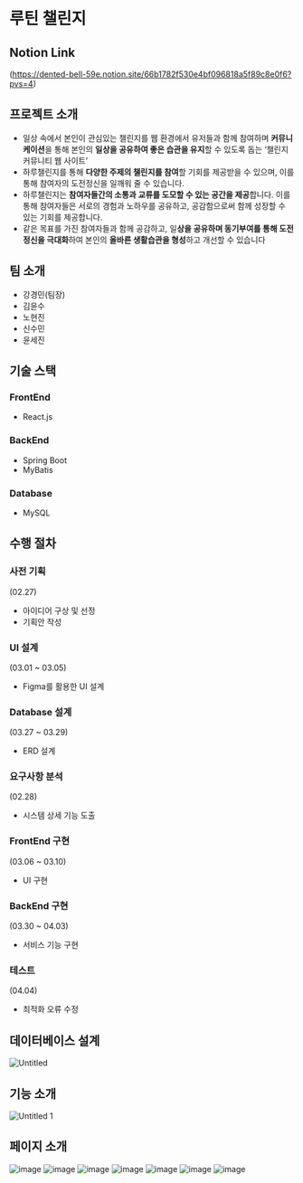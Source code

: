 # 루틴 챌린지

## Notion Link



(https://dented-bell-59e.notion.site/66b1782f530e4bf096818a5f89c8e0f6?pvs=4)

## 프로젝트 소개



- 일상 속에서 본인이 관심있는 챌린지를 웹 환경에서 유저들과 함께 참여하며 **커뮤니케이션**을 통해 본인의 **일상을 공유하여 좋은 습관을 유지**할 수 있도록 돕는 ‘챌린지 커뮤니티 웹 사이트’
- 하루챌린지를 통해 **다양한 주제의 챌린지를 참여**할 기회를 제공받을 수 있으며, 이를 통해 참여자의 도전정신을 일깨워 줄 수 있습니다.
- 하루챌린지는 **참여자들간의 소통과 교류를 도모할 수 있는 공간을 제공**합니다. 이를 통해 참여자들은 서로의 경험과 노하우를 공유하고, 공감함으로써 함께 성장할 수 있는 기회를 제공합니다.
- 같은 목표를 가진 참여자들과 함께 공감하고, 일**상을 공유하며 동기부여를 통해 도전 정신을 극대화**하여 본인의 **올바른 생활습관을 형성**하고 개선할 수 있습니다

## 팀 소개



- 강경민(팀장)
- 김윤수
- 노현진
- 신수민
- 윤세진

## 기술 스택



### FrontEnd
- React.js

### BackEnd
- Spring Boot
- MyBatis
  
### Database
- MySQL

## 수행 절차



### 사전 기획

(02.27)

- 아이디어 구상 및 선정
- 기획안 작성

### UI 설계

(03.01 ~ 03.05)

- Figma를 활용한 UI 설계

### Database 설계

(03.27 ~ 03.29)

- ERD 설계

### 요구사항 분석

(02.28)

- 시스템 상세 기능 도출

### FrontEnd 구현

(03.06 ~ 03.10)

- UI 구현

### BackEnd 구현

(03.30 ~ 04.03)

- 서비스 기능 구현

### 테스트

(04.04)

- 최적화 오류 수정

## 데이터베이스 설계



![Untitled](https://github.com/kmindev/RoutineChallenge/assets/97210232/f3802881-277f-41bf-a5ca-4453338d1ec1)


## 기능 소개



![Untitled 1](https://github.com/kmindev/RoutineChallenge/assets/97210232/67cd4d2d-7907-49e0-b833-1eb16113fc58)


## 페이지 소개
![image](https://github.com/kmindev/RoutineChallenge/assets/97210232/975c62bf-2e32-4b94-a9f4-e87782f6aca1)
![image](https://github.com/kmindev/RoutineChallenge/assets/97210232/c57f1b5e-abcc-4bdf-be9a-ca761a7425dd)
![image](https://github.com/kmindev/RoutineChallenge/assets/97210232/38c3ad44-ab21-4bb6-bec8-63bdc6a3f465)
![image](https://github.com/kmindev/RoutineChallenge/assets/97210232/c361041a-8728-43be-b7ff-8e3ecb6ee895)
![image](https://github.com/kmindev/RoutineChallenge/assets/97210232/5683ae87-7fba-4f6a-97a9-ffa67a9bc114)
![image](https://github.com/kmindev/RoutineChallenge/assets/97210232/99fe32c1-4e7f-4d70-846e-03e0bcc6cfc3)
![image](https://github.com/kmindev/RoutineChallenge/assets/97210232/9e68ed27-b37e-40f7-bfa2-220171377e05)
